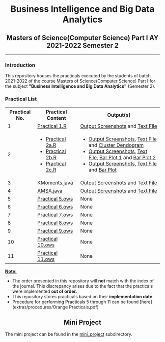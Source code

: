 # <center>Business Intelligence and Big Data Analytics </center>

## <center>Masters of Science(Computer Science) Part I AY 2021-2022 Semester 2</center>

---

### Introduction

This repository houses the practicals executed by the students of batch 2021-2022 of the course Masters of Science(Computer Science) Part I for the subject **"Business Intelligence and Big Data Analytics"** (Semester 2).

### Practical List
<table>
    <tr>
        <th>Practical No.</th>
        <th>Practical Content</th>
        <th>Output(s)</th>
    <tr>
    <tr>
        <td>1</td>
        <td><a href = "src/Practical 1.R">Practical 1.R</a></td>
        <td><a href = "output/screenshots/Practical 1">Output Screenshots</a> and <a href = "output/text_files/Practical 1.txt">Text File</a></td>
    </tr>
    <tr>
        <td>2</td>
        <td>
            <ul>
                <li><a href = "src/Practical 2a.R">Practical 2a.R</a></li>
                <li><a href = "src/Practical 2b.R">Practical 2b.R</a></li>
                <li><a href = "src/Practical 2c.R">Practical 2c.R</a></li>
            </ul>
        </td>
        <td>
            <ul>
                <li><a href = "output/screenshots/Practical 2/a">Output Screenshots</a>, <a href = "output/text_files/Practical 2a.txt">Text File</a> and <a href = "output/plots/Practical 2/Cluster_Dendogram.png">Cluster Dendogram</a></li>
                <li><a href = "output/screenshots/Practical 2/b">Output Screenshots</a>, <a href = "output/text_files/Practical 2b.txt">Text File</a>, <a href = "output/plots/Practical 2/Bar_Plot_1.png">Bar Plot 1</a> and <a href = "output/plots/Practical 2/Bar_Plot_2.png">Bar Plot 2</a></li>
                <li><a href = "output/screenshots/Practical 2/c">Output Screenshots</a>, <a href = "output/text_files/Practical 2c.txt">Text File</a> and <a href = "output/plots/Practical 2/Bar_Plot_3.png">Bar Plot</a></li>
            </ul>
        </td>
    </tr>
    <tr>
        <td>3</td>
        <td><a href = "src/KMoments.java">KMoments.java</a></td>
        <td><a href = "output/screenshots/Practical 3">Output Screenshots</a> and <a href = "output/text_files/Practical 3.txt">Text File</a></td>
    </tr>
    <tr>
        <td>4</td>
        <td><a href = "src/AMSA.java">AMSA.java</a></td>
        <td><a href = "output/screenshots/Practical 4">Output Screenshots</a> and <a href = "output/text_files/Practical 4.txt">Text File</a></td>
    </tr>
    <tr>
        <td>5</td>
        <td><a href = "src/Practical 5.ows">Practical 5.ows</a></td>
        <td>None</td>
    </tr>
    <tr>
        <td>6</td>
        <td><a href = "src/Practical 6.ows">Practical 6.ows</a></td>
        <td>None</td>
    </tr>
    <tr>
        <td>7</td>
        <td><a href = "src/Practical 7.ows">Practical 7.ows</a></td>
        <td>None</td>
    </tr>
    <tr>
        <td>8</td>
        <td><a href = "src/Practical 8.ows">Practical 8.ows</a></td>
        <td>None</td>
    </tr>
    <tr>
        <td>9</td>
        <td><a href = "src/Practical 9.ows">Practical 9.ows</a></td>
        <td>None</td>
    </tr>
    <tr>
        <td>10</td>
        <td><a href = "src/Practical 10.ows">Practical 10.ows</a></td>
        <td>None</td>
    </tr>
    <tr>
        <td>11</td>
        <td><a href = "src/Practical 11.ows">Practical 11.ows</a></td>
        <td>None</td>
    </tr>
</table>

**<u>Note:</u>**
+ The order presented in this repository will **not** match with the index of the journal. This discrepancy arises due to the fact that the practicals were implemented **out of order.**
+ This repository stores practicals based on their **implementation date**.
+ Procedure for performing Practicals 5 through 11 can be found [here](extras/procedures/Orange Practicals.pdf)



## <center> Mini Project </center>

The mini project can be found in the [mini_project](./mini_project) subdirectory.